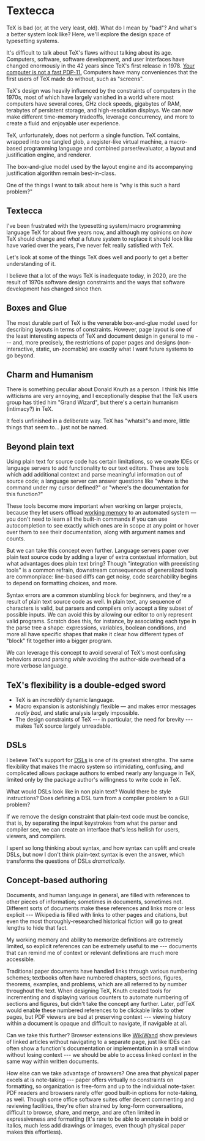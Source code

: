 # Textecca

TeX is bad (or, at the very least, old). What do I mean by "bad"? And what's a
better system look like? Here, we'll explore the design space of typesetting
systems.

It's difficult to talk about TeX's flaws without talking about its age.
Computers, software, software development, and user interfaces have changed
enormously in the 42 years since TeX's first release in 1978. [Your computer is
not a fast PDP-11.][c-low-level] Computers have many conveniences that the
first users of TeX made do without, such as "screens".

TeX's design was heavily influenced by the constraints of computers in the
1970s, most of which have largely vanished in a world where most computers have
several cores, GHz clock speeds, gigabytes of RAM, terabytes of persistent
storage, and high-resolution displays. We can now make different time-memory
tradeoffs, leverage concurrency, and more to create a fluid and enjoyable user
experience.

TeX, unfortunately, does not perform a single function. TeX contains, wrapped
into one tangled glob, a register-like virtual machine, a macro-based
programming language and combined parser/evaluator, a layout and justification
engine, and renderer.

The box-and-glue model used by the layout engine and its accompanying
justification algorithm remain best-in-class.

One of the things I want to talk about here is "why is this such a hard
problem?"

## Textecca

I've been frustrated with the typesetting system/macro programming language TeX
for about five years now, and although my opinions on *how* TeX should change
and *what* a future system to replace it should look like have varied over
the years, I've never felt really satisfied with TeX.

Let's look at some of the things TeX does well and poorly to get a better
understanding of it.

I believe that a lot of the ways TeX is inadequate today, in 2020, are the
result of 1970s software design constraints and the ways that software
development has changed since then.

## Boxes and Glue

The most durable part of TeX is the venerable box-and-glue model used for
describing layouts in terms of constraints. However, page layout is one of the
least interesting aspects of TeX and document design in general to me --- and,
more precisely, the restrictions of paper pages and designs (non-interactive,
static, un-zoomable) are exactly what I want future systems to go beyond.

## Charm and Humanism

There is something peculiar about Donald Knuth as a person. I think his little
witticisms are very annoying, and I exceptionally despise that the TeX users
group has titled him "Grand Wizard", but there's a certain humanism (intimacy?)
in TeX.

It feels unfinished in a deliberate way. TeX has "whatsit"s and more, little
things that seem to... just not be named.

## Beyond plain text

Using plain text for source code has certain limitations, so we create IDEs or
language servers to add functionality to our text editors. These are tools
which add additional context and parse meaningful information out of source
code; a language server can answer questions like "where is the command under
my cursor defined?" or "where's the documentation for this function?"

These tools become more important when working on larger projects, because they
let users offload [working memory][working-memory] to an automated system — you
don't need to learn all the built-in commands if you can use autocompletion to
see exactly which ones are in scope at any point or hover over them to see
their documentation, along with argument names and counts.

But we can take this concept even further. Language servers paper over plain
text source code by adding a layer of extra contextual information, but what
advantages does plain text bring? Though "integration with preexisting tools"
is a common refrain, downstream consequences of generalized tools are
commonplace: line-based diffs can get noisy, code searchability begins to
depend on formatting choices, and more.

Syntax errors are a common stumbling block for beginners, and they're a result
of plain text source code as well. In plain text, any sequence of characters is
valid, but parsers and compilers only accept a tiny subset of possible inputs.
We can avoid this by allowing our editor to only represent valid programs.
Scratch does this, for instance, by associating each type in the parse tree a
shape: expressions, variables, boolean conditions, and more all have specific
shapes that make it clear how different types of "block" fit together into a
bigger program.

We can leverage this concept to avoid several of TeX's most confusing behaviors
around parsing *while* avoiding the author-side overhead of a more verbose
language.

## TeX's flexibility is a double-edged sword

- TeX is an *incredibly* dynamic language.
- Macro expansion is astonishingly flexible — and makes error messages *really
  bad,* and static analysis largely impossible.
- The design constraints of TeX --- in particular, the need for brevity ---
  makes TeX source largely unreadable.

## DSLs

I believe TeX's support for [DSLs][dsl] is one of its greatest strengths. The
same flexibility that makes the macro system so intimidating, confusing, and
complicated allows package authors to embed nearly any language in TeX, limited
only by the package author's willingness to write code in TeX.

What would DSLs look like in non plain text? Would there be style instructions?
Does defining a DSL turn from a compiler problem to a GUI problem?

If we remove the design constraint that plain-text code must be concise, that
is, by separating the input keystrokes from what the parser and compiler see,
we can create an interface that's less hellish for users, viewers, and
compilers.

I spent so long thinking about syntax, and how syntax can uplift and create
DSLs, but now I don't think plain-text syntax is even the answer, which
transforms the questions of DSLs *dramatically.*

## Concept-based authoring

Documents, and human language in general, are filled with references to other
pieces of information; sometimes in documents, sometimes not. Different sorts
of documents make these references and links more or less explicit ---
Wikipedia is filled with links to other pages and citations, but even the most
thoroughly-researched historical fiction will go to great lengths to hide that
fact.

My working memory and ability to memorize definitions are extremely limited, so
explicit references can be extremely useful to me --- documents that can remind
me of context or relevant definitions are much more accessible.

Traditional paper documents have handled links through various numbering
schemes; textbooks often have numbered chapters, sections, figures, theorems,
examples, and problems, which are all referred to by number throughout the
text. When designing TeX, Knuth created tools for incrementing and displaying
various counters to automate numbering of sections and figures, but didn't take
the concept any further. Later, pdfTeX would enable these numbered references
to be clickable links to other pages, but PDF viewers are bad at preserving
context --- viewing history within a document is opaque and difficult to
navigate, if navigable at all.

Can we take this further? Browser extensions like [WikiWand][wikiwand] show
previews of linked articles without navigating to a separate page, just like
IDEs can often show a function's documentation or implementation in a small
window without losing context --- we should be able to access linked context in
the same way within written documents.

How else can we take advantage of browsers? One area that physical paper excels
at is note-taking --- paper offers virtually no constraints on formatting, so
organization is free-form and up to the individual note-taker. PDF readers and
browsers rarely offer good built-in options for note-taking, as well. Though
some office software suites offer decent commenting and reviewing facilities,
they're often strained by long-form conversations, difficult to browse, share,
and merge, and are often limited in expressiveness and formatting (it's rare to
be able to annotate in bold or italics, much less add drawings or images, even
though physical paper makes this effortless).

[working-memory]: https://en.wikipedia.org/wiki/Working_memory
[dsl]: https://en.wikipedia.org/wiki/Domain-specific_language
[wikiwand]: https://chrome.google.com/webstore/detail/wikiwand-wikipedia-modern/emffkefkbkpkgpdeeooapgaicgmcbolj
[c-low-level]: https://queue.acm.org/detail.cfm?id=3212479
